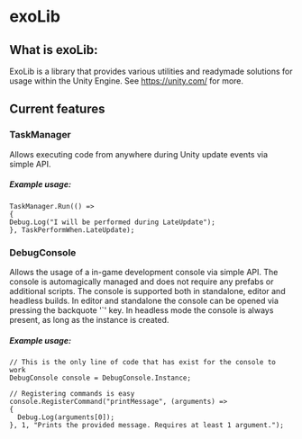 # exoLib

## What is exoLib:
ExoLib is a library that provides various utilities and readymade solutions for usage within the Unity Engine. See https://unity.com/ for more.

## Current features
### TaskManager
Allows executing code from anywhere during Unity update events via simple API.
##### Example usage:
```
TaskManager.Run(() =>
{
Debug.Log("I will be performed during LateUpdate");
}, TaskPerformWhen.LateUpdate);
```

### DebugConsole
Allows the usage of a in-game development console via simple API. The console is automagically managed and does not require any prefabs or additional scripts.
The console is supported both in standalone, editor and headless builds.
In editor and standalone the console can be opened via pressing the backquote '`' key. In headless mode the console is always present, as long as the instance is created.

##### Example usage:
```
// This is the only line of code that has exist for the console to work
DebugConsole console = DebugConsole.Instance;

// Registering commands is easy
console.RegisterCommand("printMessage", (arguments) =>
{
  Debug.Log(arguments[0]);
}, 1, "Prints the provided message. Requires at least 1 argument.");
```
